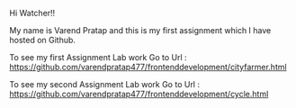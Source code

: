 Hi Watcher!!

My name is Varend Pratap and this is my first assignment which I have hosted on Github.

To see my first Assignment Lab work Go to Url : https://github.com/varendpratap477/frontenddevelopment/cityfarmer.html

To see my second Assignment Lab work Go to Url : https://github.com/varendpratap477/frontenddevelopment/cycle.html
